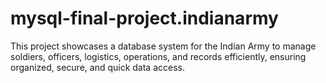 # mysql-final-project.indianarmy
This project showcases a database system for the Indian Army to manage soldiers, officers, logistics, operations, and records efficiently, ensuring organized, secure, and quick data access.
